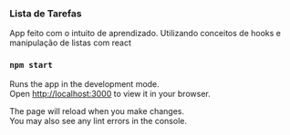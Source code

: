 ### Lista de Tarefas
App feito com o intuito de aprendizado. Utilizando conceitos de hooks e manipulação de listas com react

### `npm start`

Runs the app in the development mode.\
Open [http://localhost:3000](http://localhost:3000) to view it in your browser.

The page will reload when you make changes.\
You may also see any lint errors in the console.

